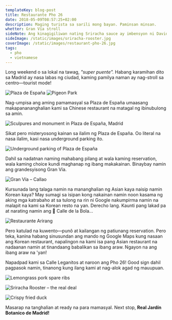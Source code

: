 ```yaml
---
templateKey: blog-post
title: Restaurante Pho 26
date: 2018-05-09T08:57:25+02:00
description: Maging turista sa sarili mong bayan. Paminsan minsan.
whetter: Gran Vía stroll
sideNote: Ang kinagigiliwan nating Sriracha sauce ay imbensyon ni David Tran, isang Vietnamese na imigrante sa Estados Unidos. Sa kanyang pagtanaw ng utang-na-loob, tumanggi siyang irehistro ang kanyang trademark. Bilang resulta, nakaraming uri ng Sriracha ang itinitinda pero ang kanyang orihinal at sariling producto ay may marka ng tandang.
sideImage: /static/images/sriracha-rooster.jpg
coverImage: /static/images/restaurant-pho-26.jpg
tags:
  - pho
  - vietnamese
---
```

Long weekend o sa lokal na tawag, _"super puente"._ Habang karamihan dito sa Madrid ay nasa labas ng ciudad, kaming pamilya naman ay nag-stroll sa centro—tourist mode!

![Plaza de España](/static/images/fountain-pza-españa.jpg?nf_resize=fit&w=960)
![Pigeon Park](/static/images/pigeons-feeding.jpg?nf_resize=fit&w=960)

Nag-umpisa ang aming pamamasyal sa Plaza de España umaasang makapanananghalian kami sa Chinese restaurant na matagal ng ibinubulong sa amin.

![Sculpures and monument in Plaza de España, Madrid](/static/images/monument-pza-espanya.jpg?nf_resize=fit&w=960)

Sikat pero misteryosong kainan sa ilalim ng Plaza de España. Oo literal na nasa ilalim, kasi nasa underground parking ito.

![Underground parking of Plaza de España](/static/images/underground-pza-spain.jpg?nf_resize=fit&w=960)

Dahil sa nadatnan naming mahabang pilang at wala kaming reservation, wala kaming choice kundi maghanap ng ibang makakainan. Binaybay namin ang grandesyisong Gran Vía.

![Gran Vía – Callao](/static/images/gran-via-callao.jpg?nf_resize=fit&w=960)

Kursunada lang talaga namin na mananghalian ng Asian kaya naisip namin Korean kaya? May sumagi sa isipan kong nakainan namin noon kasama ng aking mga katrabaho at sa tulong na rin ni Google nakumpirma namin na malapit na kami sa Korean resto na yan. Derecho lang. Kaunti pang lakad pa at narating namin ang 📍 Calle de la Bola...

![Restaurante Arirang](/static/images/restaurante-arirang.jpg?nf_resize=fit&w=960)

Pero katulad na kuwento—punô at kailangan ng patiunang reservation. Pero teka, kanina habang sinusundan ang mando ng Google Maps kung nasaan ang Korean restaurant, napalingon na kami isa pang Asian restaurant na nadaanan namin at tinandaang babalikan sa ibang araw. Ngayon na ang ibang araw na 'yan!

Napadpad kami sa Calle Leganitos at naroon ang Pho 26! Good sign dahil pagpasok namin, tinanong kung ilang kami at nag-alok agad ng mauupuan.

![Lemongrass pork spare ribs](/static/images/pork-ribs-lemongrass.jpg?nf_resize=fit&w=960)

![Sriracha Rooster – the real deal](/static/images/sriracha-rooster.jpg?nf_resize=fit&w=960)

![Crispy fried duck](/static/images/fried-duck.jpg?nf_resize=fit&w=960)

Masarap na tanghalian at ready na para mamasyal. Next stop, **Real Jardín Botanico de Madrid!**
